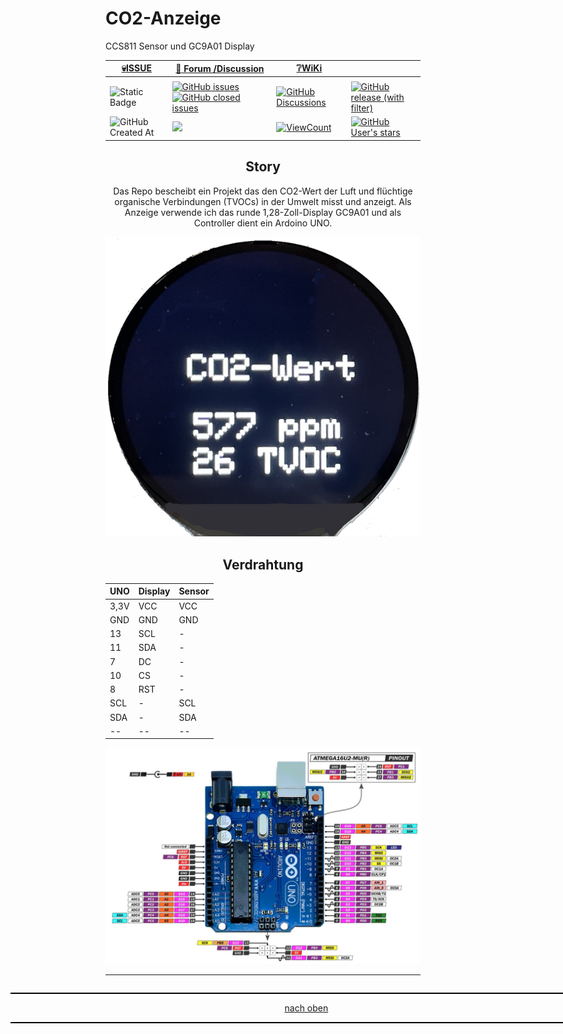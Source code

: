 # CO2-Anzeige
CCS811 Sensor und GC9A01 Display

<a name="oben"></a>

<div align="center">

|[:skull:ISSUE](https://github.com/frankyhub/CO2-Anzeige/issues?q=is%3Aissue)|[:speech_balloon: Forum /Discussion](https://github.com/frankyhub/CO2-Anzeige/discussions)|[:grey_question:WiKi](https://github.com/frankyhub/CO2-Anzeige/wiki)||
|--|--|--|--|
| | | | |
|![Static Badge](https://img.shields.io/badge/RepoNr.:-%20112-blue)|<a href="https://github.com/frankyhub/CO2-Anzeige/issues">![GitHub issues](https://img.shields.io/github/issues/frankyhub/CO2-Anzeige)![GitHub closed issues](https://img.shields.io/github/issues-closed/frankyhub/CO2-Anzeige)|<a href="https://github.com/frankyhub/CO2-Anzeige/discussions">![GitHub Discussions](https://img.shields.io/github/discussions/frankyhub/CO2-Anzeige)|<a href="https://github.com/frankyhub/CO2-Anzeige/releases">![GitHub release (with filter)](https://img.shields.io/github/v/release/frankyhub/CO2-Anzeige)|
|![GitHub Created At](https://img.shields.io/github/created-at/frankyhub/CO2-Anzeige)| <a href="https://github.com/frankyhub/CO2-Anzeige/pulse" alt="Activity"><img src="https://img.shields.io/github/commit-activity/m/badges/shields" />| <a href="https://github.com/frankyhub/CO2-Anzeige/graphs/traffic"><img alt="ViewCount" src="https://views.whatilearened.today/views/github/frankyhub/github-clone-count-badge.svg">  |<a href="https://github.com/frankyhub?tab=stars"> ![GitHub User's stars](https://img.shields.io/github/stars/frankyhub)|



## Story
Das Repo bescheibt ein Projekt das den CO2-Wert der Luft und flüchtige organische Verbindungen (TVOCs) in der Umwelt misst und anzeigt. Als Anzeige verwende ich das runde 1,28-Zoll-Display GC9A01 und als Controller dient ein Ardoino UNO.

![Bild](pic/display.png)

## Verdrahtung


|UNO|Display|Sensor|
|--|--|--|
|3,3V|VCC|VCC|
|GND|GND|GND|
|13|SCL|-|
|11|SDA|-|
|7|DC|-|
|10|CS|-|
|8|RST|-|
|SCL|-|SCL|
|SDA|-|SDA|
|--|--|--|


![Bild](pic/UNO.png)


</div>



---

<div style="position:absolute; left:2cm; ">   
<ol class="breadcrumb" style="border-top: 2px solid black;border-bottom:2px solid black; height: 45px; width: 900px;"> <p align="center"><a href="#oben">nach oben</a></p></ol>
</div>
